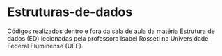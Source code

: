 # Estruturas-de-dados
Códigos realizados dentro e fora da sala de aula da matéria Estrutura de dados (ED) lecionadas pela professora Isabel Rosseti na Universidade Federal Fluminense (UFF).
